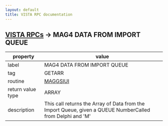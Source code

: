 ```yaml
---
layout: default
title: VISTA RPC documentation
---
```




## [VISTA RPCs](TableOfContent.md) &#8594; MAG4 DATA FROM IMPORT QUEUE 

 property | value 
--- | --- 
 label | MAG4 DATA FROM IMPORT QUEUE
 tag | GETARR
 routine | [MAGGSIUI](http://code.osehra.org/dox/Routine_MAGGSIUI_source.html)
 return value type | ARRAY
 description | This call returns the Array of Data from the Import Queue, given a QUEUE NumberCalled from Delphi and 'M'